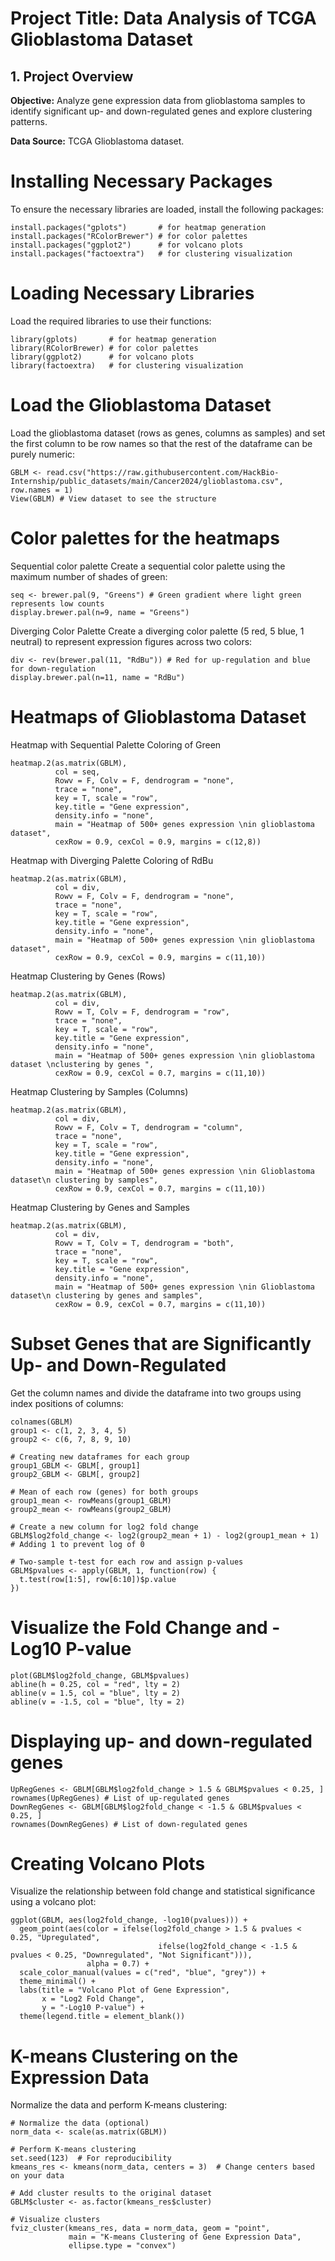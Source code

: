 # Project Title: Data Analysis of TCGA Glioblastoma Dataset

## 1. Project Overview

**Objective:** Analyze gene expression data from glioblastoma samples to identify significant up- and down-regulated genes and explore clustering patterns.

**Data Source:** TCGA Glioblastoma dataset.


# Installing Necessary Packages

To ensure the necessary libraries are loaded, install the following packages:

```
install.packages("gplots")       # for heatmap generation
install.packages("RColorBrewer") # for color palettes
install.packages("ggplot2")      # for volcano plots
install.packages("factoextra")   # for clustering visualization
```

# Loading Necessary Libraries
Load the required libraries to use their functions:
```
library(gplots)       # for heatmap generation
library(RColorBrewer) # for color palettes
library(ggplot2)      # for volcano plots
library(factoextra)   # for clustering visualization 
```
# Load the Glioblastoma Dataset
Load the glioblastoma dataset (rows as genes, columns as samples) and set the first column to be row names so that the rest of the dataframe can be purely numeric:
```
GBLM <- read.csv("https://raw.githubusercontent.com/HackBio-Internship/public_datasets/main/Cancer2024/glioblastoma.csv", row.names = 1) 
View(GBLM) # View dataset to see the structure
```
# Color palettes for the heatmaps
Sequential color palette
Create a sequential color palette using the maximum number of shades of green:
```
seq <- brewer.pal(9, "Greens") # Green gradient where light green represents low counts
display.brewer.pal(n=9, name = "Greens") 
```
Diverging Color Palette
Create a diverging color palette (5 red, 5 blue, 1 neutral) to represent expression figures across two colors:
```
div <- rev(brewer.pal(11, "RdBu")) # Red for up-regulation and blue for down-regulation
display.brewer.pal(n=11, name = "RdBu")
```
# Heatmaps of Glioblastoma Dataset
Heatmap with Sequential Palette Coloring of Green
```
heatmap.2(as.matrix(GBLM),
          col = seq,
          Rowv = F, Colv = F, dendrogram = "none",
          trace = "none",
          key = T, scale = "row",
          key.title = "Gene expression",
          density.info = "none",
          main = "Heatmap of 500+ genes expression \nin glioblastoma dataset",
          cexRow = 0.9, cexCol = 0.9, margins = c(12,8))
```
Heatmap with Diverging Palette Coloring of RdBu
```
heatmap.2(as.matrix(GBLM),
          col = div,
          Rowv = F, Colv = F, dendrogram = "none",
          trace = "none",
          key = T, scale = "row",
          key.title = "Gene expression",
          density.info = "none",
          main = "Heatmap of 500+ genes expression \nin glioblastoma dataset",
          cexRow = 0.9, cexCol = 0.9, margins = c(11,10))
```
Heatmap Clustering by Genes (Rows)
```
heatmap.2(as.matrix(GBLM),
          col = div,
          Rowv = T, Colv = F, dendrogram = "row",
          trace = "none",
          key = T, scale = "row",
          key.title = "Gene expression",
          density.info = "none",
          main = "Heatmap of 500+ genes expression \nin glioblastoma dataset \nclustering by genes ",
          cexRow = 0.9, cexCol = 0.7, margins = c(11,10))
```
Heatmap Clustering by Samples (Columns)
```
heatmap.2(as.matrix(GBLM),
          col = div,
          Rowv = F, Colv = T, dendrogram = "column",
          trace = "none",
          key = T, scale = "row",
          key.title = "Gene expression",
          density.info = "none",
          main = "Heatmap of 500+ genes expression \nin Glioblastoma dataset\n clustering by samples",
          cexRow = 0.9, cexCol = 0.7, margins = c(11,10))
```
Heatmap Clustering by Genes and Samples
```
heatmap.2(as.matrix(GBLM),
          col = div,
          Rowv = T, Colv = T, dendrogram = "both",
          trace = "none",
          key = T, scale = "row",
          key.title = "Gene expression",
          density.info = "none",
          main = "Heatmap of 500+ genes expression \nin Glioblastoma dataset\n clustering by genes and samples",
          cexRow = 0.9, cexCol = 0.7, margins = c(11,10))
```
# Subset Genes that are Significantly Up- and Down-Regulated
Get the column names and divide the dataframe into two groups using index positions of columns:
```
colnames(GBLM) 
group1 <- c(1, 2, 3, 4, 5)
group2 <- c(6, 7, 8, 9, 10)

# Creating new dataframes for each group
group1_GBLM <- GBLM[, group1]
group2_GBLM <- GBLM[, group2]

# Mean of each row (genes) for both groups
group1_mean <- rowMeans(group1_GBLM)  
group2_mean <- rowMeans(group2_GBLM) 

# Create a new column for log2 fold change
GBLM$log2fold_change <- log2(group2_mean + 1) - log2(group1_mean + 1) # Adding 1 to prevent log of 0

# Two-sample t-test for each row and assign p-values
GBLM$pvalues <- apply(GBLM, 1, function(row) {
  t.test(row[1:5], row[6:10])$p.value
})
```
# Visualize the Fold Change and -Log10 P-value
```
plot(GBLM$log2fold_change, GBLM$pvalues)
abline(h = 0.25, col = "red", lty = 2)
abline(v = 1.5, col = "blue", lty = 2)
abline(v = -1.5, col = "blue", lty = 2)
```

# Displaying up- and down-regulated genes 
```
UpRegGenes <- GBLM[GBLM$log2fold_change > 1.5 & GBLM$pvalues < 0.25, ]
rownames(UpRegGenes) # List of up-regulated genes
DownRegGenes <- GBLM[GBLM$log2fold_change < -1.5 & GBLM$pvalues < 0.25, ]
rownames(DownRegGenes) # List of down-regulated genes 
```
# Creating Volcano Plots
Visualize the relationship between fold change and statistical significance using a volcano plot:
```
ggplot(GBLM, aes(log2fold_change, -log10(pvalues))) +
  geom_point(aes(color = ifelse(log2fold_change > 1.5 & pvalues < 0.25, "Upregulated", 
                                 ifelse(log2fold_change < -1.5 & pvalues < 0.25, "Downregulated", "Not Significant"))),
                 alpha = 0.7) +
  scale_color_manual(values = c("red", "blue", "grey")) +
  theme_minimal() +
  labs(title = "Volcano Plot of Gene Expression",
       x = "Log2 Fold Change",
       y = "-Log10 P-value") +
  theme(legend.title = element_blank())
```
# K-means Clustering on the Expression Data
Normalize the data and perform K-means clustering:
```
# Normalize the data (optional)
norm_data <- scale(as.matrix(GBLM))

# Perform K-means clustering
set.seed(123)  # For reproducibility
kmeans_res <- kmeans(norm_data, centers = 3)  # Change centers based on your data

# Add cluster results to the original dataset
GBLM$cluster <- as.factor(kmeans_res$cluster)

# Visualize clusters
fviz_cluster(kmeans_res, data = norm_data, geom = "point",
             main = "K-means Clustering of Gene Expression Data",
             ellipse.type = "convex")
```


